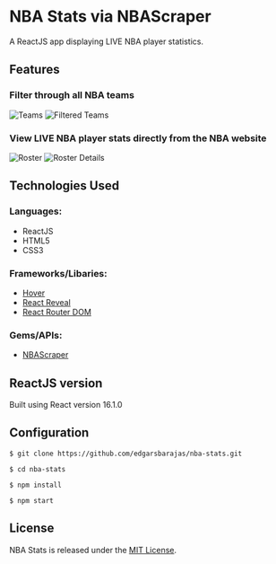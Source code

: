 # NBA Stats via NBAScraper
A ReactJS app displaying LIVE NBA player statistics.

## Features
### Filter through all NBA teams
![Teams](https://github.com/edgarsbarajas/nba-stats/blob/master/public/images/screenshots/teams.png)
![Filtered Teams](https://github.com/edgarsbarajas/nba-stats/blob/master/public/images/screenshots/teams_filtered.png)

### View LIVE NBA player stats directly from the NBA website
![Roster](https://github.com/edgarsbarajas/nba-stats/blob/master/public/images/screenshots/roster1.png)
![Roster Details](https://github.com/edgarsbarajas/nba-stats/blob/master/public/images/screenshots/roster2.png)

## Technologies Used
### Languages:
* ReactJS
* HTML5
* CSS3

### Frameworks/Libaries:
* [Hover](https://github.com/IanLunn/Hover)
* [React Reveal](https://www.npmjs.com/package/react-reveal)
* [React Router DOM](https://github.com/ReactTraining/react-router/tree/master/packages/react-router-dom)

### Gems/APIs:
* [NBAScraper](https://github.com/edgarsbarajas/nba-scraper)

## ReactJS version

Built using React version 16.1.0

## Configuration

    $ git clone https://github.com/edgarsbarajas/nba-stats.git

    $ cd nba-stats

    $ npm install

    $ npm start

## License
NBA Stats is released under the [MIT License](https://opensource.org/licenses/MIT).
